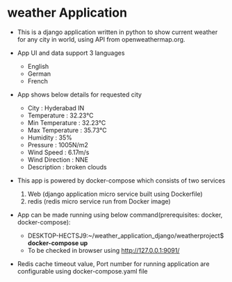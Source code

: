 # weather Application

*   This is a django application written in python to show current weather for any city in world, 
using API from openweathermap.org. 

*   App UI and data support 3 languages
       *   English
       *   German
       *   French

*   App shows below details for requested city
       *   City : Hyderabad IN
       *   Temperature : 32.23°C
       *   Min Temperature : 32.23°C
       *   Max Temperature : 35.73°C
       *   Humidity : 35%
       *   Pressure : 1005N/m2
       *   Wind Speed : 6.17m/s
       *   Wind Direction : NNE
       *   Description : broken clouds

*   This app is powered by docker-compose which consists of two services
      1) Web (django application micro service built using Dockerfile)
      2) redis (redis micro service run from Docker image)

*   App can be made running using below command(prerequisites: docker, docker-compose):
      *   DESKTOP-HECTSJ9:~/weather_application_django/weatherproject$ **docker-compose up**
      *   To be checked in browser using http://127.0.0.1:9091/

*   Redis cache timeout value, Port number for running application are configurable using 
docker-compose.yaml file

